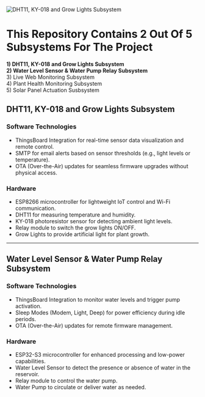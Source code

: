 ![DHT11, KY-018 and Grow Lights Subsystem](https://photos.fife.usercontent.google.com/pw/AP1GczPIlgDOaBUepJJarg8U_Q_RaF7G5t2_cfAOiGSUkKyvx2y7-Dd-NyJnAw=w1280-h960-s-no-gm?authuser=0)

# This Repository Contains 2 Out Of 5 Subsystems For The Project
**1) DHT11, KY-018 and Grow Lights Subsystem**<br/>
**2) Water Level Sensor & Water Pump Relay Subsystem**<br/>
3) Live Web Monitoring Subsystem<br/>
4) Plant Health Monitoring Subsystem<br/>
5) Solar Panel Actuation Susbsystem<br/>

## DHT11, KY-018 and Grow Lights Subsystem

### Software Technologies
- ThingsBoard Integration for real-time sensor data visualization and remote control.
- SMTP for email alerts based on sensor thresholds (e.g., light levels or temperature).
- OTA (Over-the-Air) updates for seamless firmware upgrades without physical access.

### Hardware
- ESP8266 microcontroller for lightweight IoT control and Wi-Fi communication.
- DHT11 for measuring temperature and humidity.
- KY-018 photoresistor sensor for detecting ambient light levels.
- Relay module to switch the grow lights ON/OFF.
- Grow Lights to provide artificial light for plant growth.

---

## Water Level Sensor & Water Pump Relay Subsystem

### Software Technologies
- ThingsBoard Integration to monitor water levels and trigger pump activation.
- Sleep Modes (Modem, Light, Deep) for power efficiency during idle periods.
- OTA (Over-the-Air) updates for remote firmware management.

### Hardware
- ESP32-S3 microcontroller for enhanced processing and low-power capabilities.
- Water Level Sensor to detect the presence or absence of water in the reservoir.
- Relay module to control the water pump.
- Water Pump to circulate or deliver water as needed.
